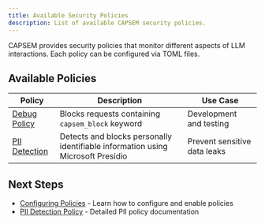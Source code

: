 ```yaml
---
title: Available Security Policies
description: List of available CAPSEM security policies.
---
```


CAPSEM provides security policies that monitor different aspects of LLM interactions. Each policy can be configured via TOML files.

## Available Policies

| Policy | Description | Use Case |
|--------|-------------|----------|
| [Debug Policy](/policies/debug) | Blocks requests containing `capsem_block` keyword | Development and testing |
| [PII Detection](/policies/pii-detection) | Detects and blocks personally identifiable information using Microsoft Presidio | Prevent sensitive data leaks |

## Next Steps

- [Configuring Policies](/getting-started/configuring-policies) - Learn how to configure and enable policies
- [PII Detection Policy](/policies/pii-detection) - Detailed PII policy documentation
